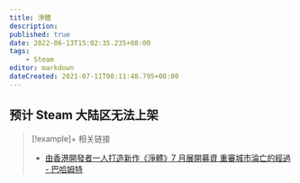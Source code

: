 ```yaml
---
title: 淨體
description:
published: true
date: 2022-06-13T15:02:35.235+08:00
tags:
    - Steam
editor: markdown
dateCreated: 2021-07-11T00:11:48.795+08:00
---
```


## 预计 Steam 大陆区无法上架

> [!example]+ 相关链接
> + [由香港開發者一人打造新作《淨體》7 月展開募資 重審城市淪亡的經過 - 巴哈姆特](https://web.archive.org/web/20210629030347/https://gnn.gamer.com.tw/detail.php?sn=217220)
